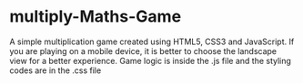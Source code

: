 # multiply-Maths-Game
A simple multiplication game created using HTML5, CSS3 and JavaScript.
If you are playing on a mobile device, it is better to choose the landscape view for a better experience.
Game logic is inside the .js file and the styling codes are in the .css file
